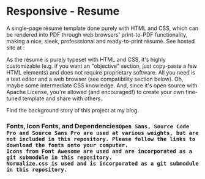 <h1>Responsive - Resume</h1>

A single-page résumé template done purely with HTML and CSS, which can be rendered into PDF through web browsers' print-to-PDF functionality, making a nice, sleek, professsional and ready-to-print résumé. 
See hosted site at : 

As the résumé is purely typeset with HTML and CSS, it's highly customizable (e.g. if you want an "objective" section, just copy-paste a few HTML elements) and does not require proprietary software. All you need is a text editor and a web browser (see compatibility section below). Oh, maybe some intermediate CSS knowledge. And, since it's open source with Apache License, you're allowed (and encouraged!) to create your own fine-tuned template and share with others.

Find the background story of this project at my blog.

<h3>Fonts, Icon Fonts, and Dependencies</h3?

    Open Sans, Source Code Pro and Source Sans Pro are used at various weights, but are not included in this repository. Please follow the links to download the fonts onto your computer.
    Icons from Font Awesome are used and are incorporated as a git submodule in this repository.
    Normalize.css is used and is incorporated as a git submodule in this repository.

